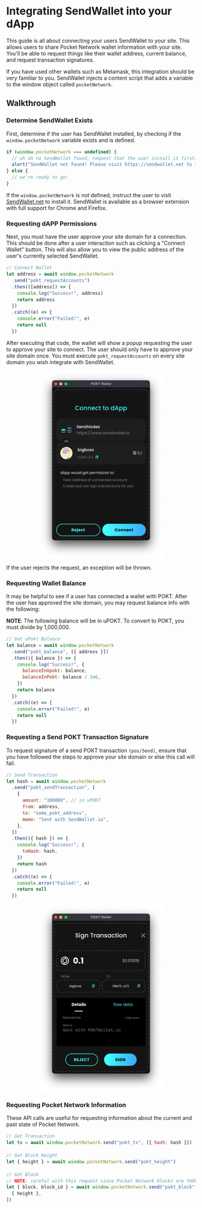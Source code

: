 # Integrating SendWallet into your dApp

This guide is all about connecting your users SendWallet to your site. This allows users to share Pocket Network wallet
information with your site. You'll be able to request things like their wallet address, current balance, and request transaction signatures.

If you have used other wallets such as Metamask, this integration should be very familiar to you. SendWallet injects a
content script that adds a variable to the window object called `pocketNetwork`.

## Walkthrough

### Determine SendWallet Exists

First, determine if the user has SendWallet installed, by checking if the `window.pocketNetwork` variable exists and is defined.

```js
if (window.pocketNetwork === undefined) {
  // uh oh no SendWallet found, request that the user install it first.
  alert("SendWallet not found! Please visit https://sendwallet.net to install")
} else {
  // we're ready to go!
}
```

If the `window.pocketNetwork` is not defined, instruct the user to visit [SendWallet.net](https://sendwallet.net/) to install it. SendWallet is available as a browser extension with full support for Chrome and Firefox.

### Requesting dAPP Permissions

Next, you must have the user approve your site domain for a connection. This should be done after a user interaction
such as clicking a "Connect Wallet" button. This will also allow you to view the public address of the user's currently
selected SendWallet.

```js
// Connect Wallet
let address = await window.pocketNetwork
  .send("pokt_requestAccounts")
  .then(([address]) => {
    console.log("Success!", address)
    return address
  })
  .catch((e) => {
    console.error("Failed!", e)
    return null
  })
```

After executing that code, the wallet will show a popup requesting the user to approve your site to connect. The user should only have to approve your site domain once. You must execute `pokt_requestAccounts` on every site domain you wish integrate with SendWallet.

<img src="./img/integration-connect-wallet.png" height=500 style="margin: 0 auto; display: block;">

If the user rejects the request, an exception will be thrown.

### Requesting Wallet Balance

It may be helpful to see if a user has connected a wallet with POKT. After the user has approved the site domain, you may
request balance info with the following:

**NOTE**: The following balance will be in uPOKT. To convert to POKT, you must divide by 1,000,000.

```js
// Get uPokt Balance
let balance = await window.pocketNetwork
  .send("pokt_balance", [{ address }])
  .then(({ balance }) => {
    console.log("Success!", {
      balanceInUpokt: balance,
      balanceInPokt: balance / 1e6,
    })
    return balance
  })
  .catch((e) => {
    console.error("Failed!", e)
    return null
  })
```

### Requesting a Send POKT Transaction Signature

To request signature of a send POKT transaction `(pos/Send)`, ensure that you have followed the steps to approve your
site domain or else this call will fail.

```js
// Send Transaction
let hash = await window.pocketNetwork
  .send("pokt_sendTransaction", [
    {
      amount: "100000", // in uPOKT
      from: address,
      to: "some_pokt_address",
      memo: "Sent with SendWallet.io",
    },
  ])
  .then(({ hash }) => {
    console.log("Success!", {
      txHash: hash,
    })
    return hash
  })
  .catch((e) => {
    console.error("Failed!", e)
    return null
  })
```

<img src="./img/integration-sign-transaction.png" height=500 style="margin: 0 auto; display: block;">

### Requesting Pocket Network Information

These API calls are useful for requesting information about the current and past state of Pocket Network.

```js
// Get Transaction
let tx = await window.pocketNetwork.send("pokt_tx", [{ hash: hash }])

// Get Block Height
let { height } = await window.pocketNetwork.send("pokt_height")

// Get Block
// NOTE: careful with this request since Pocket Network blocks are YUUUUGGGE and will use a lot of the user's PC resources (CPU/Network/etc.
let { block, block_id } = await window.pocketNetwork.send("pokt_block", [
  { height },
])
```
